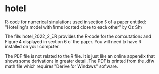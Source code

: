 # hotel
R-code for numerical simulations used in section 6 of a paper entitled:
"Hotelling's model with firms located close to each other"
by Oz Shy

The file: hotel_2022_2_7.R provides the R-code for the computations and Figure 4 displayed in section 6 of the paper. 
You will need to have R installed on your computer. 

The PDF file is not related to the R file. It is just like an online appendix that shows some derivations in greater detail. The PDF is printed from the .dfw math file which requires "Derive for Windows" software. 

